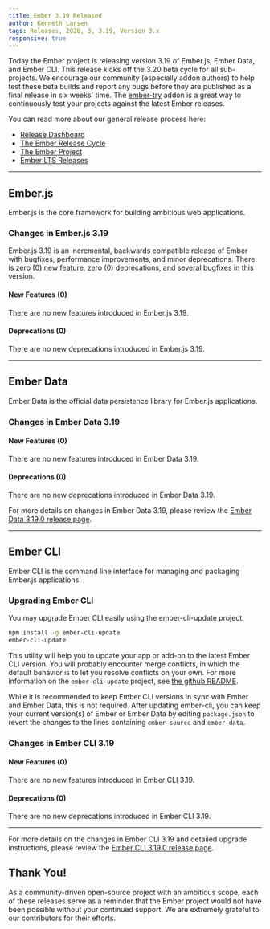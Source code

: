 ```yaml
---
title: Ember 3.19 Released
author: Kenneth Larsen
tags: Releases, 2020, 3, 3.19, Version 3.x
responsive: true
---
```


Today the Ember project is releasing version 3.19 of Ember.js, Ember Data, and Ember CLI. This release kicks off the 3.20 beta cycle for all sub-projects. We encourage our community (especially addon authors) to help test these beta builds and report any bugs before they are published as a final release in six weeks' time. The [ember-try](https://github.com/ember-cli/ember-try) addon is a great way to continuously test your projects against the latest Ember releases.

You can read more about our general release process here:

- [Release Dashboard](http://emberjs.com/releases/)
- [The Ember Release Cycle](http://emberjs.com/blog/2013/09/06/new-ember-release-process.html)
- [The Ember Project](http://emberjs.com/blog/2015/06/16/ember-project-at-2-0.html)
- [Ember LTS Releases](http://emberjs.com/blog/2016/02/25/announcing-embers-first-lts.html)

---

## Ember.js

Ember.js is the core framework for building ambitious web applications.

### Changes in Ember.js 3.19

Ember.js 3.19 is an incremental, backwards compatible release of Ember with bugfixes, performance improvements, and minor deprecations. There is zero (0) new feature, zero (0) deprecations, and several bugfixes in this version.

#### New Features (0)

There are no new features introduced in Ember.js 3.19.

#### Deprecations (0)

There are no new deprecations introduced in Ember.js 3.19.

---

## Ember Data

Ember Data is the official data persistence library for Ember.js applications.

### Changes in Ember Data 3.19

#### New Features (0)

There are no new features introduced in Ember Data 3.19.

#### Deprecations (0)

There are no new deprecations introduced in Ember Data 3.19.

For more details on changes in Ember Data 3.19, please review the
[Ember Data 3.19.0 release page](https://github.com/emberjs/data/releases/tag/v3.19.0).

---

## Ember CLI

Ember CLI is the command line interface for managing and packaging Ember.js applications.

### Upgrading Ember CLI

<!--alex ignore easy-->
You may upgrade Ember CLI easily using the ember-cli-update project:

```bash
npm install -g ember-cli-update
ember-cli-update
```

This utility will help you to update your app or add-on to the latest Ember CLI version. You will probably encounter merge conflicts, in which the default behavior is to let you resolve conflicts on your own. For more information on the `ember-cli-update` project, see [the github README](https://github.com/ember-cli/ember-cli-update).

While it is recommended to keep Ember CLI versions in sync with Ember and Ember Data, this is not required. After updating ember-cli, you can keep your current version(s) of Ember or Ember Data by editing `package.json` to revert the changes to the lines containing `ember-source` and `ember-data`.

### Changes in Ember CLI 3.19

#### New Features (0)

There are no new features introduced in Ember CLI 3.19.

#### Deprecations (0)

There are no new deprecations introduced in Ember CLI 3.19.

---

For more details on the changes in Ember CLI 3.19 and detailed upgrade
instructions, please review the [Ember CLI 3.19.0 release page](https://github.com/ember-cli/ember-cli/releases/tag/v3.19.0).

## Thank You!

As a community-driven open-source project with an ambitious scope, each of these releases serve as a reminder that the Ember project would not have been possible without your continued support. We are extremely grateful to our contributors for their efforts.
